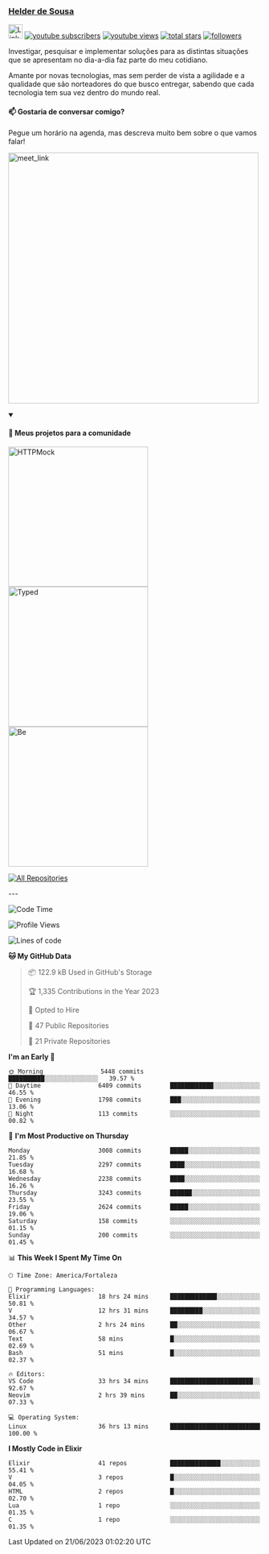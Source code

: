 <p align="left">
<a href="https://github.com/andridus">
    <h3>Helder de Sousa</h3></a>
</p>


<p align="left">
 <a href="https://linkedin.com/in/helder-de-sousa">
    <img height="28px" alt="Linkedin" title="Helder de Sousa" src="https://img.shields.io/badge/-linkedin-blue?style=flat-square&logo=Linkedin&logoColor=white&link=https://www.linkedin.com/in/helder-de-sousa""/></a>
  <a href="https://www.youtube.com/@vocedesenvolvedor?sub_confirmation=1">
    <img alt="youtube subscribers" title="Inscreva-se no canal Você, desenvolvedor" src="https://custom-icon-badges.demolab.com/youtube/channel/subscribers/UCh-qOj_p5CY_AfuR7fEYbwA?color=%23E05D44&label=V0CÊ,%20 DESENVOLVEDOR&logo=video&logoColor=white&style=for-the-badge&labelColor=CE4630""/></a>
  <a href="https://www.youtube.com/@vocedesenvolvedor">
    <img alt="youtube views" title="YouTube Visualizações" src="https://custom-icon-badges.demolab.com/youtube/channel/views/UCh-qOj_p5CY_AfuR7fEYbwA?color=%23E1AD0E&logo=video&logoColor=white&style=for-the-badge&labelColor=C79600"/></a>
  <a href="https://github.com/andridus?tab=repositories&sort=stargazers">
    <img alt="total stars" title="Total de Estrelas no GitHub" src="https://custom-icon-badges.demolab.com/github/stars/andridus?color=55960c&style=for-the-badge&labelColor=488207&logo=star"/></a>
  <a href="https://github.com/andridus?tab=followers">
    <img alt="followers" title="Siga-me on Github" src="https://custom-icon-badges.demolab.com/github/followers/andridus?color=236ad3&labelColor=1155ba&style=for-the-badge&logo=person-add&label=Follow&logoColor=white"/></a>
</p>

<p align="left">
 Investigar, pesquisar e implementar soluções para as distintas situações que se apresentam no dia-a-dia faz parte do meu cotidiano.

Amante por novas tecnologias, mas sem perder de vista a agilidade e a qualidade que são norteadores do que busco entregar, sabendo que cada tecnologia tem sua vez dentro do mundo real.
</p>

#### 📫 Gostaria de conversar comigo?

Pegue um horário na agenda, mas descreva muito bem sobre o que vamos falar!

<a href="https://calendly.com/andridus/30min" target="_blank"><img width="498" alt="meet_link" src="https://user-images.githubusercontent.com/15426564/144297439-f530f383-e73e-41e0-9914-a9b7d3f432e5.png"></a>


<details open>
  <summary><h4>📘 Meus projetos para a comunidade</h4></summary>

  <p align="left">
    <a href="https://github.com/andridus/httpmock"><img width="278" src="https://denvercoder1-github-readme-stats.vercel.app/api/pin/?username=andridus&repo=httpmock&theme=default&show_icons=true" alt="HTTPMock"></a>
    <a href="https://github.com/andridus/typed"><img width="278" src="https://denvercoder1-github-readme-stats.vercel.app/api/pin/?username=andridus&repo=typed&theme=default&show_icons=true" alt="Typed"></a>
    <a href="https://github.com/andridus/bee"><img width="278" src="https://denvercoder1-github-readme-stats.vercel.app/api/pin/?username=andridus&repo=bee&theme=default&show_icons=true" alt="Be"></a>

  </p>

  <a href="https://github.com/andridus?tab=repositories&sort=stargazers"><img alt="All Repositories" title="All Repositories" src="https://custom-icon-badges.demolab.com/badge/-Clique%20aqui%20para%20todos%20os%20meus%20repos-efefef?style=for-the-badge&logoColor=black&logo=repo"/></a>
</details>
---

<!--START_SECTION:waka-->
![Code Time](http://img.shields.io/badge/Code%20Time-782%20hrs%2059%20mins-blue)

![Profile Views](http://img.shields.io/badge/Profile%20Views-1-blue)

![Lines of code](https://img.shields.io/badge/From%20Hello%20World%20I%27ve%20Written-6.6%20million%20lines%20of%20code-blue)

**🐱 My GitHub Data** 

> 📦 122.9 kB Used in GitHub's Storage 
 > 
> 🏆 1,335 Contributions in the Year 2023
 > 
> 💼 Opted to Hire
 > 
> 📜 47 Public Repositories 
 > 
> 🔑 21 Private Repositories 
 > 
**I'm an Early 🐤** 

```text
🌞 Morning                5448 commits        ██████████░░░░░░░░░░░░░░░   39.57 % 
🌆 Daytime                6409 commits        ████████████░░░░░░░░░░░░░   46.55 % 
🌃 Evening                1798 commits        ███░░░░░░░░░░░░░░░░░░░░░░   13.06 % 
🌙 Night                  113 commits         ░░░░░░░░░░░░░░░░░░░░░░░░░   00.82 % 
```
📅 **I'm Most Productive on Thursday** 

```text
Monday                   3008 commits        █████░░░░░░░░░░░░░░░░░░░░   21.85 % 
Tuesday                  2297 commits        ████░░░░░░░░░░░░░░░░░░░░░   16.68 % 
Wednesday                2238 commits        ████░░░░░░░░░░░░░░░░░░░░░   16.26 % 
Thursday                 3243 commits        ██████░░░░░░░░░░░░░░░░░░░   23.55 % 
Friday                   2624 commits        █████░░░░░░░░░░░░░░░░░░░░   19.06 % 
Saturday                 158 commits         ░░░░░░░░░░░░░░░░░░░░░░░░░   01.15 % 
Sunday                   200 commits         ░░░░░░░░░░░░░░░░░░░░░░░░░   01.45 % 
```


📊 **This Week I Spent My Time On** 

```text
🕑︎ Time Zone: America/Fortaleza

💬 Programming Languages: 
Elixir                   18 hrs 24 mins      █████████████░░░░░░░░░░░░   50.81 % 
V                        12 hrs 31 mins      █████████░░░░░░░░░░░░░░░░   34.57 % 
Other                    2 hrs 24 mins       ██░░░░░░░░░░░░░░░░░░░░░░░   06.67 % 
Text                     58 mins             █░░░░░░░░░░░░░░░░░░░░░░░░   02.69 % 
Bash                     51 mins             █░░░░░░░░░░░░░░░░░░░░░░░░   02.37 % 

🔥 Editors: 
VS Code                  33 hrs 34 mins      ███████████████████████░░   92.67 % 
Neovim                   2 hrs 39 mins       ██░░░░░░░░░░░░░░░░░░░░░░░   07.33 % 

💻 Operating System: 
Linux                    36 hrs 13 mins      █████████████████████████   100.00 % 
```

**I Mostly Code in Elixir** 

```text
Elixir                   41 repos            ██████████████░░░░░░░░░░░   55.41 % 
V                        3 repos             █░░░░░░░░░░░░░░░░░░░░░░░░   04.05 % 
HTML                     2 repos             █░░░░░░░░░░░░░░░░░░░░░░░░   02.70 % 
Lua                      1 repo              ░░░░░░░░░░░░░░░░░░░░░░░░░   01.35 % 
C                        1 repo              ░░░░░░░░░░░░░░░░░░░░░░░░░   01.35 % 
```




 Last Updated on 21/06/2023 01:02:20 UTC
<!--END_SECTION:waka-->
